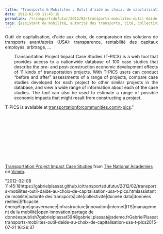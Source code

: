 ```yaml
---
title: "Transports & Mobilités : Outil d'aide au choix, de capitalisation (USA) #T-PICS"
date: 2012-02-08 11:45:18
permalink: /transportsdufutur/2012/02/transports-mobilites-outil-daide-au-choix-de-capitalisation-usa-t-pics.html
tags: [assistant de mobilité, autorité des transports, cité, collectivité, donnée data, données réelles, Efficacité énergétique, gouvernance, Infrastructure, innovation, internet, ITS, management de la mobilité, open innovation, partage de données]
---
```


<p style="text-align: justify;">Outil de capitalisation, d'aide aux choix, de comparaison des solutions de transports avant/après (USA): transparence, rentabilité des capitaux employés, arbitrage, ...</p> <p style="text-align: justify; padding-left: 30px;">Transportation Project Impact Case Studies (T-PICS) is a web tool that  provides access to a nationwide database of 100 case studies that  describe the pre- and post-construction economic development effects of  11 kinds of transportation projects. With T-PICS users can conduct  “before and after” assessments of a range of projects, compare case  studies developed for each project to other similar projects in the  database, and view a wide range of information about each of the case  studies. The tool can also be used to estimate a range of possible  economic impacts that might result from constructing a project.</p> <p style=""text-align: justify padding-left: 30px>T-PICS  is available at <a href=""http://www.transportationforcommunities.com/t-pics"" rel=""nofollow"" target=""_blank"">transportationforcommunities.com/t-pics</a>." </p>  <!--more-->   <p><iframe frameborder=""0"" height=""225"" src=""http://player.vimeo.com/video/34680932?title=0&byline=0&portrait=0"" width=""400""></iframe></p> <p><a href=""http://vimeo.com/34680932"">Transportation Project Impact Case Studies</a> from <a href=""http://vimeo.com/academies"">The National Academies</a> on <a href=""http://vimeo.com"">Vimeo</a>.</p>"2012-02-08 11:45:18https://gabrielplassat.github.io/transportsdufutur/2012/02/transports-mobilites-outil-daide-au-choix-de-capitalisation-usa-t-pics.htmlassistant de mobilité|autorité des transports|cité|collectivité|donnée data|données réelles|Efficacité énergétique|gouvernance|Infrastructure|innovation|internet|ITS|management de la mobilité|open innovation|partage de donnéespublish7gabrielplassat3948gabriel.plassat@ademe.frGabrielPlassattransports-mobilites-outil-daide-au-choix-de-capitalisation-usa-t-pics2015-07-21 16:36:37
